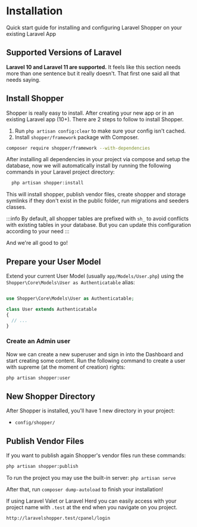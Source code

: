 # Installation

Quick start guide for installing and configuring Laravel Shopper on your existing Laravel App

## Supported Versions of Laravel

**Laravel 10 and Laravel 11 are supported.** It feels like this section needs more than one sentence but it really doesn't. That first one said all that needs saying.

## Install Shopper

Shopper is really easy to install. After creating your new app or in an existing Laravel app \(10+\). There are 2 steps to follow to install Shopper.

1. Run `php artisan config:clear` to make sure your config isn't cached.
2. Install `shopper/framework` package with Composer.
  ``` bash
  composer require shopper/framework --with-dependencies
  ```

After installing all dependencies in your project via compose and setup the database, now we will automatically install by running the following commands in your Laravel project directory:
```bash
  php artisan shopper:install
```

This will install shopper, publish vendor files, create shopper and storage symlinks if they don't exist in the public folder, run migrations and seeders classes.

:::info
By default, all shopper tables are prefixed with `sh_` to avoid conflicts with existing tables in your database.
But you can update this configuration according to your need
:::

And we're all good to go!

## Prepare your User Model

Extend your current User Model \(usually `app/Models/User.php`\) using the `Shopper\Core\Models\User as Authenticatable` alias:

```php filename=app/Models/User.php

use Shopper\Core\Models\User as Authenticatable; 

class User extends Authenticatable
{
  // ...
}
```

### Create an Admin user

Now we can create a new superuser and sign in into the Dashboard and start creating some content.
Run the following command to create a user with supreme \(at the moment of creation\) rights:

```bash
php artisan shopper:user
```

## New Shopper Directory

After Shopper is installed, you'll have 1 new directory in your project:
- `config/shopper/`

## Publish Vendor Files

If you want to publish again Shopper's vendor files run these commands:

```bash
php artisan shopper:publish
```

To run the project you may use the built-in server: `php artisan serve`

After that, run `composer dump-autoload` to finish your installation!

If using Laravel Valet or Laravel Herd you can easily access with your project name with `.test` at the end when you navigate on you project.

```bash
http://laravelshopper.test/cpanel/login
```
